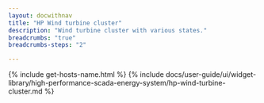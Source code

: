 ```yaml
---
layout: docwithnav
title: "HP Wind turbine cluster"
description: "Wind turbine cluster with various states."
breadcrumbs: "true"
breadcrumbs-steps: "2"

---
```

{% include get-hosts-name.html %}
{% include docs/user-guide/ui/widget-library/high-performance-scada-energy-system/hp-wind-turbine-cluster.md %}
